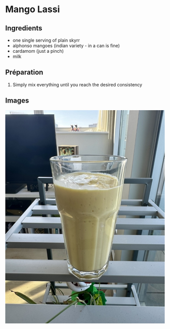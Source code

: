 # Mango Lassi

## Ingredients

* one single serving of plain skyrr
* alphonso mangoes (indian variety - in a can is fine)
* cardamom (just a pinch)
* milk

## Préparation

1. Simply mix everything until you reach the desired consistency

## Images

![](/images/mango_lassi.jpeg)

